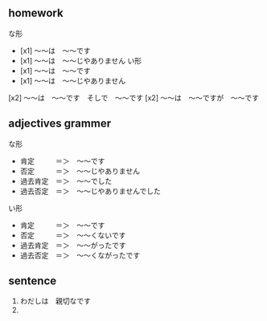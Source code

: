 ## homework
な形
- [x1]    ～～は　〜〜です
- [x1]    〜〜は　〜〜じやありません
い形
- [x1]    〜〜は　〜〜です
- [x1]    〜〜は　〜〜じやありません

[x2] 〜〜は　〜〜です　そしで　〜〜です 
[x2] 〜〜は　〜〜ですが　〜〜です


## adjectives grammer
な形
- 肯定　　　＝＞　〜〜です
- 否定　　　＝＞　〜〜じやありません
- 過去肯定　＝＞　〜〜でした
- 過去否定　＝＞　〜〜じやありませんでした

い形
- 肯定　　　＝＞　〜〜です
- 否定　　　＝＞　〜〜くないです
- 過去肯定　＝＞　〜〜がったです
- 過去否定　＝＞　〜〜くながったです

## sentence
1. わだしは　親切なです
2. 
